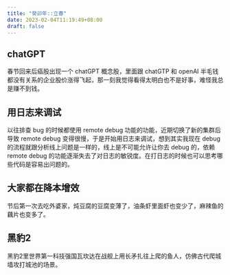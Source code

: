 ```yaml
---
title: "癸卯年::立春"
date: 2023-02-04T11:19:49+08:00
draft: false
---
```


## chatGPT

春节回来后癌股出现一个 chatGPT 概念股，里面跟 chatGTP 和 openAI 半毛钱都没有关系的企业股价涨得飞起，那一刻我觉得看得太明白也不是好事，难怪我总是赚不到钱。

## 用日志来调试

以往排查 bug 的时候都使用 remote debug 功能的功能，近期切换了新的集群后导致 remote debug 变得很慢，于是开始用日志来调试，想到其实我现在 debug 的流程就跟分析线上问题是一样的，线上是不可能允许让你去 debug 的，依赖 remote debug 的功能逐渐失去了对日志的敏锐度。在打日志的时候也可以思考哪些代码是容易出问题的。

## 大家都在降本增效

节后第一次去吃外婆家，炖豆腐的豆腐变薄了，油条虾里面虾也变少了，麻辣鱼的藕片也变多了。

## 黑豹2

黑豹2里世界第一科技强国瓦坎达在战舰上用长矛扎往上爬的鱼人，仿佛古代爬城墙攻打城池的场景。
